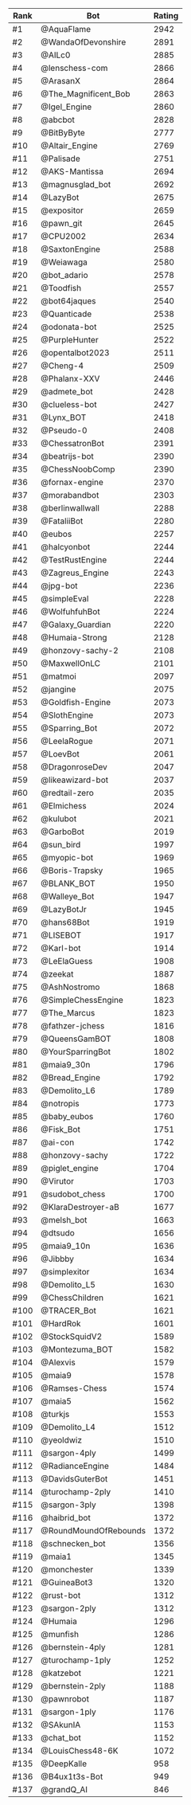 Rank|Bot|Rating
---|---|---
#1|@AquaFlame|2942
#2|@WandaOfDevonshire|2891
#3|@AILc0|2885
#4|@lenschess-com|2866
#5|@ArasanX|2864
#6|@The_Magnificent_Bob|2863
#7|@Igel_Engine|2860
#8|@abcbot|2828
#9|@BitByByte|2777
#10|@Altair_Engine|2769
#11|@Palisade|2751
#12|@AKS-Mantissa|2694
#13|@magnusglad_bot|2692
#14|@LazyBot|2675
#15|@expositor|2659
#16|@pawn_git|2645
#17|@CPU2002|2634
#18|@SaxtonEngine|2588
#19|@Weiawaga|2580
#20|@bot_adario|2578
#21|@Toodfish|2557
#22|@bot64jaques|2540
#23|@Quanticade|2538
#24|@odonata-bot|2525
#25|@PurpleHunter|2522
#26|@opentalbot2023|2511
#27|@Cheng-4|2509
#28|@Phalanx-XXV|2446
#29|@admete_bot|2428
#30|@clueless-bot|2427
#31|@Lynx_BOT|2418
#32|@Pseudo-0|2408
#33|@ChessatronBot|2391
#34|@beatrijs-bot|2390
#35|@ChessNoobComp|2390
#36|@fornax-engine|2370
#37|@morabandbot|2303
#38|@berlinwallwall|2288
#39|@FataliiBot|2280
#40|@eubos|2257
#41|@halcyonbot|2244
#42|@TestRustEngine|2244
#43|@Zagreus_Engine|2243
#44|@jpg-bot|2236
#45|@simpleEval|2228
#46|@WolfuhfuhBot|2224
#47|@Galaxy_Guardian|2220
#48|@Humaia-Strong|2128
#49|@honzovy-sachy-2|2108
#50|@MaxwellOnLC|2101
#51|@matmoi|2097
#52|@jangine|2075
#53|@Goldfish-Engine|2073
#54|@SlothEngine|2073
#55|@Sparring_Bot|2072
#56|@LeelaRogue|2071
#57|@LoevBot|2061
#58|@DragonroseDev|2047
#59|@likeawizard-bot|2037
#60|@redtail-zero|2035
#61|@Elmichess|2024
#62|@kulubot|2021
#63|@GarboBot|2019
#64|@sun_bird|1997
#65|@myopic-bot|1969
#66|@Boris-Trapsky|1965
#67|@BLANK_BOT|1950
#68|@Walleye_Bot|1947
#69|@LazyBotJr|1945
#70|@hans68Bot|1919
#71|@LISEBOT|1917
#72|@Karl-bot|1914
#73|@LeElaGuess|1908
#74|@zeekat|1887
#75|@AshNostromo|1868
#76|@SimpleChessEngine|1823
#77|@The_Marcus|1823
#78|@fathzer-jchess|1816
#79|@QueensGamBOT|1808
#80|@YourSparringBot|1802
#81|@maia9_30n|1796
#82|@Bread_Engine|1792
#83|@Demolito_L6|1789
#84|@notropis|1773
#85|@baby_eubos|1760
#86|@Fisk_Bot|1751
#87|@ai-con|1742
#88|@honzovy-sachy|1722
#89|@piglet_engine|1704
#90|@Virutor|1703
#91|@sudobot_chess|1700
#92|@KlaraDestroyer-aB|1677
#93|@melsh_bot|1663
#94|@dtsudo|1656
#95|@maia9_10n|1636
#96|@Jibbby|1634
#97|@simplexitor|1634
#98|@Demolito_L5|1630
#99|@ChessChildren|1621
#100|@TRACER_Bot|1621
#101|@HardRok|1601
#102|@StockSquidV2|1589
#103|@Montezuma_BOT|1582
#104|@Alexvis|1579
#105|@maia9|1578
#106|@Ramses-Chess|1574
#107|@maia5|1562
#108|@turkjs|1553
#109|@Demolito_L4|1512
#110|@yeoldwiz|1510
#111|@sargon-4ply|1499
#112|@RadianceEngine|1484
#113|@DavidsGuterBot|1451
#114|@turochamp-2ply|1410
#115|@sargon-3ply|1398
#116|@haibrid_bot|1372
#117|@RoundMoundOfRebounds|1372
#118|@schnecken_bot|1356
#119|@maia1|1345
#120|@monchester|1339
#121|@GuineaBot3|1320
#122|@rust-bot|1312
#123|@sargon-2ply|1312
#124|@Humaia|1296
#125|@munfish|1286
#126|@bernstein-4ply|1281
#127|@turochamp-1ply|1252
#128|@katzebot|1221
#129|@bernstein-2ply|1188
#130|@pawnrobot|1187
#131|@sargon-1ply|1176
#132|@SAkunIA|1153
#133|@chat_bot|1152
#134|@LouisChess48-6K|1072
#135|@DeepKalle|958
#136|@B4ux1t3s-Bot|949
#137|@grandQ_AI|846
